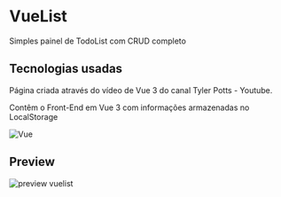 <div>
  <h1>VueList</h1>
  <p>Simples painel de TodoList com CRUD completo</p>
</div>

## Tecnologias usadas
<div>
  <p>Página criada através do vídeo de Vue 3 do canal Tyler Potts - Youtube.</p>
  <p>Contêm o Front-End em Vue 3 com informações armazenadas no LocalStorage<br></p>
</div>

![Vue](https://img.shields.io/badge/Vue-43bb83?style=for-the-badge&logo=vue.js&logoColor=fff)&nbsp;

## Preview
![preview vuelist](https://github.com/Maria-Padilha/NewVueList/assets/109801423/560b2f23-e235-4b18-a6fa-3f3b0971249f)

<br>

